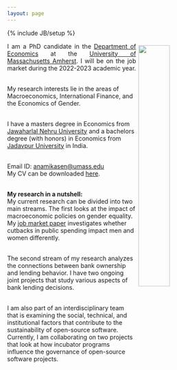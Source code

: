 ```yaml
---
layout: page
---
```

{% include JB/setup %}

<img style="float: right; width: 38%; padding: 6px;" src=" {{ site.url }}/assets/Photo%20(edited).JPG">

<p align="justify"> I am a PhD candidate in the <a href="https://www.umass.edu/economics/">Department of Economics</a> at the <a href="https://www.umass.edu/">University of Massachusetts Amherst</a>. I will be on the job market during the 2022-2023 academic year. <br><br>

My research interests lie in the areas of Macroeconomics, International Finance, and the Economics of Gender. <br><br>

I have a masters degree in Economics from <a href="https://www.jnu.ac.in/">Jawaharlal Nehru University</a> and a bachelors degree (with honors) in Economics from <a href="http://www.jaduniv.edu.in/view_department.php?deptid=66">Jadavpur University</a> in India. <br><br>

Email ID: <a href="mailto:anamikasen@umass.edu">anamikasen@umass.edu</a> <br>
My CV can be downloaded <a href="https://anamika-sen.github.io/assets/CV_AnamikaSen.pdf">here</a>. <br><br>


<strong>My research in a nutshell:</strong> <br>
My current research can be divided into two main streams. The first looks at the impact of macroeconomic policies on gender equality. My <a href="https://anamika-sen.github.io/assets/The%20Impact%20of%20Austerity%20on%20Gender%20Inequality%20in%20Time%20Allocation%20in%20the%20United%20States.pdf">job market paper</a> investigates whether cutbacks in public spending impact men and women differently. <br><br>

The second stream of my research analyzes the connections between bank ownership and lending behavior. I have two ongoing joint projects that study various aspects of bank lending decisions. <br><br>

I am also part of an interdisciplinary team that is examining the social, technical, and institutional factors that contribute to the sustainability of open-source software. Currently, I am collaborating on two projects that look at how incubator programs influence the governance of open-source software projects. </p>
 

